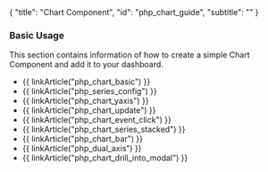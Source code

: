<meta>
{
	"title": "Chart Component",
    "id": "php_chart_guide",
	"subtitle": ""
}
</meta>

### Basic Usage

This section contains information of how to create a simple Chart Component and add it to your dashboard.

* {{ linkArticle("php_chart_basic") }}
* {{ linkArticle("php_series_config") }}
* {{ linkArticle("php_chart_yaxis") }}
* {{ linkArticle("php_chart_update") }}
* {{ linkArticle("php_chart_event_click") }}
* {{ linkArticle("php_chart_series_stacked") }}
* {{ linkArticle("php_chart_bar") }}
* {{ linkArticle("php_dual_axis") }}
* {{ linkArticle("php_chart_drill_into_modal") }}
